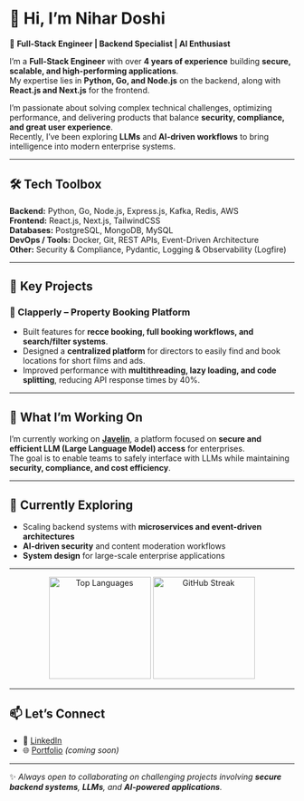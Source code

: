 # 👋 Hi, I’m Nihar Doshi

🚀 **Full-Stack Engineer | Backend Specialist | AI Enthusiast**

I’m a **Full-Stack Engineer** with over **4 years of experience** building **secure, scalable, and high-performing applications**.  
My expertise lies in **Python, Go, and Node.js** on the backend, along with **React.js and Next.js** for the frontend.

I’m passionate about solving complex technical challenges, optimizing performance, and delivering products that balance **security, compliance, and great user experience**.  
Recently, I’ve been exploring **LLMs** and **AI-driven workflows** to bring intelligence into modern enterprise systems.

---

## 🛠️ Tech Toolbox

**Backend:** Python, Go, Node.js, Express.js, Kafka, Redis, AWS  
**Frontend:** React.js, Next.js, TailwindCSS  
**Databases:** PostgreSQL, MongoDB, MySQL  
**DevOps / Tools:** Docker, Git, REST APIs, Event-Driven Architecture  
**Other:** Security & Compliance, Pydantic, Logging & Observability (Logfire)

---

## 🌟 Key Projects

### 🏡 Clapperly – Property Booking Platform
- Built features for **recce booking, full booking workflows, and search/filter systems**.  
- Designed a **centralized platform** for directors to easily find and book locations for short films and ads.  
- Improved performance with **multithreading, lazy loading, and code splitting**, reducing API response times by 40%.

---

## 🔭 What I’m Working On

I’m currently working on **[Javelin](https://www.getjavelin.com/)**, a platform focused on **secure and efficient LLM (Large Language Model) access** for enterprises.  
The goal is to enable teams to safely interface with LLMs while maintaining **security, compliance, and cost efficiency**.

---

## 🌱 Currently Exploring

- Scaling backend systems with **microservices and event-driven architectures**  
- **AI-driven security** and content moderation workflows  
- **System design** for large-scale enterprise applications

---


<p align="center">

<!-- ![GitHub Stats](https://github-readme-stats.vercel.app/api?username=NiharDoshi99&hide_border=true&show_icons=true&theme=radical)  -->
<!-- ![Top Languages](https://github-readme-stats.vercel.app/api/top-langs/?username=NiharDoshi99&hide_border=true&layout=compact&theme=radical)  -->
<!-- ![GitHub Streak](https://github-readme-streak-stats.herokuapp.com/?user=NiharDoshi99&hide_border=true&theme=radical) -->
<img src="https://github-readme-stats.vercel.app/api/top-langs/?username=NiharDoshi99&hide_border=true&layout=compact&theme=radical" alt="Top Languages" height="180px" />
<img src="https://github-readme-streak-stats.herokuapp.com/?user=NiharDoshi99&hide_border=true&theme=radical" alt="GitHub Streak" height="180px" />

</p>

---

## 📫 Let’s Connect

- 💼 [LinkedIn](https://in.linkedin.com/in/nihar-doshi-15a8901a0)
- 🌐 [Portfolio](#) _(coming soon)_

---

✨ _Always open to collaborating on challenging projects involving **secure backend systems**, **LLMs**, and **AI-powered applications**._
